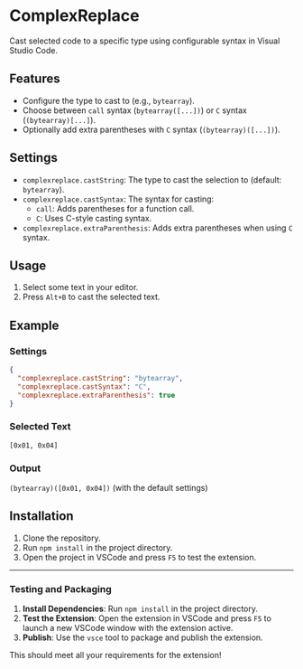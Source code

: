 # ComplexReplace

Cast selected code to a specific type using configurable syntax in Visual Studio Code.

## Features

- Configure the type to cast to (e.g., `bytearray`).
- Choose between `call` syntax (`bytearray([...])`) or `C` syntax (`(bytearray)[...]`).
- Optionally add extra parentheses with `C` syntax (`(bytearray)([...])`).

## Settings

- `complexreplace.castString`: The type to cast the selection to (default: `bytearray`).
- `complexreplace.castSyntax`: The syntax for casting:
  - `call`: Adds parentheses for a function call.
  - `C`: Uses C-style casting syntax.
- `complexreplace.extraParenthesis`: Adds extra parentheses when using `C` syntax.

## Usage

1. Select some text in your editor.
2. Press `Alt+B` to cast the selected text.

## Example

### Settings
```json
{
  "complexreplace.castString": "bytearray",
  "complexreplace.castSyntax": "C",
  "complexreplace.extraParenthesis": true
}
```

### Selected Text

`[0x01, 0x04]`

### Output

`(bytearray)([0x01, 0x04])` (with the default settings)

## Installation

1. Clone the repository.
2. Run `npm install` in the project directory.
3. Open the project in VSCode and press `F5` to test the extension.


---

### Testing and Packaging

1. **Install Dependencies**: Run `npm install` in the project directory.
2. **Test the Extension**: Open the extension in VSCode and press `F5` to launch a new VSCode window with the extension active.
3. **Publish**: Use the `vsce` tool to package and publish the extension.

This should meet all your requirements for the extension!

